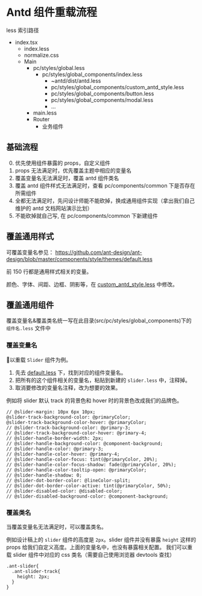 # Antd 组件重载流程


less 索引路径
- index.tsx
    - index.less
    - normalize.css
    - Main
        - pc/styles/global.less
            - pc/styles/global_components/index.less
                - ~antd/dist/antd.less
                - pc/styles/global_components/custom_antd_style.less
                - pc/styles/global_components/button.less
                - pc/styles/global_components/modal.less
                - ...
        - main.less
        - Router
            - 业务组件

## 基础流程

0. 优先使用组件暴露的 props，自定义组件
1. props 无法满足时，优先覆盖主题中相应的变量名
2. 覆盖变量名无法满足时，覆盖 antd 组件类名
3. 覆盖 antd 组件样式无法满足时，查看 pc/components/common 下是否存在所需组件
4. 全都无法满足时，先问设计师能不能砍掉，换成通用组件实现（拿出我们自己维护的 antd 文档网站演示比划）
5. 不能砍掉就自己写, 在 pc/components/common 下新建组件


## 覆盖通用样式

可覆盖变量名参见： https://github.com/ant-design/ant-design/blob/master/components/style/themes/default.less

前 150 行都是通用样式相关的变量。

颜色、字体、间距、边框、阴影等，在 [custom_antd_style.less](./custom_antd_style.less) 中修改。


## 覆盖通用组件

覆盖变量名&覆盖类名统一写在此目录(src/pc/styles/global_components)下的 `组件名.less` 文件中

### 覆盖变量名

以重载 `Slider` 组件为例。
1. 先去 [default.less](https://github.com/ant-design/ant-design/blob/master/components/style/themes/default.less) 下，找到对应的组件变量名。
2. 把所有的这个组件相关的变量名，粘贴到新建的 `slider.less` 中，注释掉。
3. 取消要修改的变量名注释，改为想要的效果。

例如将 slider 默认 track 的背景色和 hover 时的背景色改成我们的品牌色。

```less
// @slider-margin: 10px 6px 10px;
@slider-track-background-color: @primaryColor;
@slider-track-background-color-hover: @primaryColor;
// @slider-track-background-color: @primary-3;
// @slider-track-background-color-hover: @primary-4;
// @slider-handle-border-width: 2px;
// @slider-handle-background-color: @component-background;
// @slider-handle-color: @primary-3;
// @slider-handle-color-hover: @primary-4;
// @slider-handle-color-focus: tint(@primaryColor, 20%);
// @slider-handle-color-focus-shadow: fade(@primaryColor, 20%);
// @slider-handle-color-tooltip-open: @primaryColor;
// @slider-handle-shadow: 0;
// @slider-dot-border-color: @lineColor-split;
// @slider-dot-border-color-active: tint(@primaryColor, 50%);
// @slider-disabled-color: @disabled-color;
// @slider-disabled-background-color: @component-background;

```

### 覆盖类名

当覆盖变量名无法满足时，可以覆盖类名。

例如设计稿上的 `slider` 组件的高度是 `2px`。slider 组件并没有暴露 `height` 这样的 props 给我们自定义高度。上面的变量名中，也没有暴露相关配置。
我们可以重载 slider 组件中对应的 css 类名（需要自己使用浏览器 devtools 查找）

```less
.ant-slider{
  .ant-slider-track{
    height: 2px;
  }
}
```